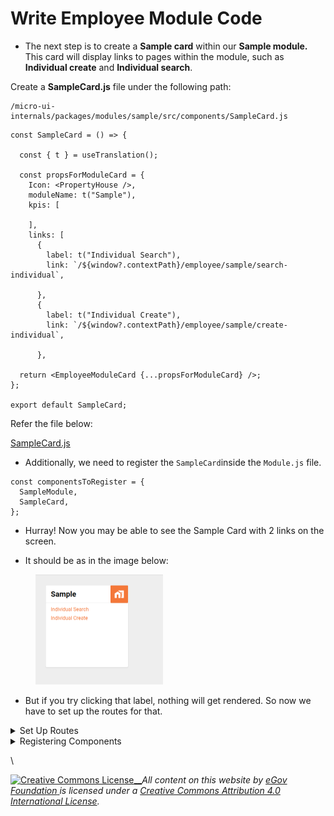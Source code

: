 # Write Employee Module Code

* The next step is to create a **Sample card** within our **Sample module.** This card will display links to pages within the module, such as **Individual create** and **Individual search**.

Create a **SampleCard.js** file under the following path:

```
/micro-ui-internals/packages/modules/sample/src/components/SampleCard.js
```

```
const SampleCard = () => {
 
  const { t } = useTranslation();

  const propsForModuleCard = {
    Icon: <PropertyHouse />,
    moduleName: t("Sample"),
    kpis: [

    ],
    links: [
      {
        label: t("Individual Search"),
        link: `/${window?.contextPath}/employee/sample/search-individual`,

      },
      {
        label: t("Individual Create"),
        link: `/${window?.contextPath}/employee/sample/create-individual`,

      },

  return <EmployeeModuleCard {...propsForModuleCard} />;
};

export default SampleCard;
```

Refer the file below:

[SampleCard.js](https://github.com/egovernments/DIGIT-Frontend/blob/sample/micro-ui/web/micro-ui-internals/packages/modules/sample/src/components/SampleCard.js)

* Additionally, we need to register the `SampleCard`inside the `Module.js` file.

```
const componentsToRegister = {
  SampleModule,
  SampleCard,
};
```

*   Hurray! Now you may be able to see the Sample Card with 2 links on the screen.


* It should be as in the image below:

<div align="left">

<figure><img src="../../../../.gitbook/assets/image (7).png" alt="" width="204"><figcaption></figcaption></figure>

</div>

* But if you try clicking that label, nothing will get rendered. So now we have to set up the routes for that.



<details>

<summary>Set Up Routes</summary>

* Routing in a  application is essential for navigation and managing different views or pages based on the URL.

<!---->

* We can utilize a new file, **index.js**, to add all the routes for navigation.In the `index.js` file, we can create an `App` component where all the routes are defined. Then, in the `module.js` file, we import this `App` component as `EmployeeApp` and use it to render the screens within the module. This approach helps to organize the routing logic effectively, keeping the `module.js` file focused on the module's specific functionality.

Create the index.js under the following path:\
`micro-ui-internals/packages/modules/sample/src/pages/employee/index.js`

* In `index.js,` we will add the private route and we mention the path and component name which component we need to show or render when we hit that route.Ensure that you import all your components correctly in this file.

```javascript
const App = ({ path, stateCode, userType, tenants }) => {
  return (
        <PrivateRoute path={`${path}/create-individual`} component={() => <IndividualCreate />} />
        <PrivateRoute path={`${path}/search-individual`} component={() => <IndividualSearch></IndividualSearch>} />
  );
};

export default App;
```

\
Reference for Routing and index.js file is given below:

[Index.js](https://github.com/egovernments/DIGIT-Frontend/blob/sample/micro-ui/web/micro-ui-internals/packages/modules/sample/src/pages/employee/index.js)

* After adding the routes in `index.js`, you need to call them from `module.js`. The `module.js` file serves as the entry point for the module, initializing all components, hooks, and configurations. It renders the `EmployeeApp` component, which contains the defined routes and ensures the correct pages are displayed.

In the Module.js add the following:

```
import { default as EmployeeApp } from "./pages/employee";

if (isLoading) {
    return <Loader />;
  }
  return <EmployeeApp path={path} stateCode={stateCode} userType={userType} tenants={tenants} />;
};
```

* Now you should be able to see the Sample Card with routes to the Respective Pages.
* One link is for the **Create Individual s**creen**,** and the other is for the I**ndividual Search** . You can view the code for the Create screen or set up the Create page by referring to the link provided below.

&#x20;      [Create-Screen](creation-of-new-create-form-create-screen.md)





</details>

<details>

<summary>Registering  Components</summary>

* After registering all components, links and module code we need to enable it in two places:

1. &#x20; In app.js we import the SampleModule, initSampleComponents,  and enable the Sample module.\
   Add App.js file under the following path:\
   `micro-ui/web/src/App.js`

```jsx
const enabledModules = [
  "sample"
];

const moduleReducers = (initData) => ({
  initData,
});

const initDigitUI = () => {
  window.Digit.ComponentRegistryService.setupRegistry({});
  window.Digit.Customizations = {
    PGR: {},
    commonUiConfig: UICustomizations,
  };
  initSampleComponents();
};

initLibraries().then(() => {
  initDigitUI();
});
```

\
Reference for the App.js file is given below:\
[App.js](https://github.com/egovernments/DIGIT-Frontend/blob/sample/micro-ui/web/src/App.js)

2. In index.js, we will import the SampleModule, initSampleComponents,  and enable the  Sample module.\
   Create the index.js file under the following path:\
   `micro-ui-internals/example/src/index.js`

```jsx
 const enabledModules = [
  "Sample"
];

const initDigitUI = () => {
  window.contextPath = window?.globalConfigs?.getConfig("CONTEXT_PATH") || "digit-ui";
  window.Digit.Customizations = {
    commonUiConfig: UICustomizations
  };
  initSampleComponents();
```

Reference for the Index.js file is given below:\
[Index.js](https://github.com/egovernments/DIGIT-Frontend/blob/sample/micro-ui/web/micro-ui-internals/example/src/index.js)

</details>

\


[![Creative Commons License](https://i.creativecommons.org/l/by/4.0/80x15.png)\_\_](http://creativecommons.org/licenses/by/4.0/)_All content on this website by_ [_eGov Foundation_ ](https://egov.org.in/)_is licensed under a_ [_Creative Commons Attribution 4.0 International License_](http://creativecommons.org/licenses/by/4.0/)_._
